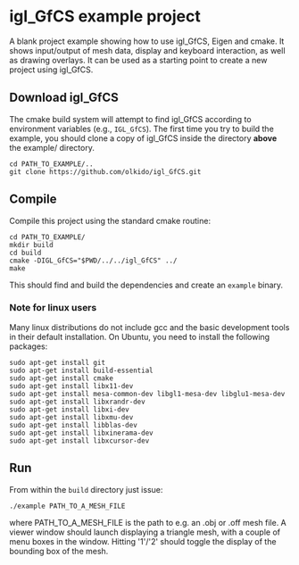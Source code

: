 # igl_GfCS example project

A blank project example showing how to use igl_GfCS, Eigen and cmake. It shows input/output of mesh data, display and keyboard interaction, as well as drawing overlays. It can be used as a starting point to create a new project using igl_GfCS.

## Download igl_GfCS

The cmake build system will attempt to find igl_GfCS according to environment variables (e.g., `IGL_GfCS`). The first time you try to build the example, you should clone a copy of igl_GfCS inside the directory **above** the example/ directory.

    cd PATH_TO_EXAMPLE/..
    git clone https://github.com/olkido/igl_GfCS.git

## Compile

Compile this project using the standard cmake routine:

    cd PATH_TO_EXAMPLE/
    mkdir build
    cd build
    cmake -DIGL_GfCS="$PWD/../../igl_GfCS" ../
    make

This should find and build the dependencies and create an `example` binary.

### Note for linux users

Many linux distributions do not include gcc and the basic development tools in their default installation. On Ubuntu, you need to install the following packages:

    sudo apt-get install git
    sudo apt-get install build-essential
    sudo apt-get install cmake
    sudo apt-get install libx11-dev
    sudo apt-get install mesa-common-dev libgl1-mesa-dev libglu1-mesa-dev
    sudo apt-get install libxrandr-dev
    sudo apt-get install libxi-dev
    sudo apt-get install libxmu-dev
    sudo apt-get install libblas-dev
    sudo apt-get install libxinerama-dev
    sudo apt-get install libxcursor-dev

## Run

From within the `build` directory just issue:

    ./example PATH_TO_A_MESH_FILE

where PATH_TO_A_MESH_FILE is the path to e.g. an .obj or .off mesh file.
A viewer window should launch displaying a triangle mesh, with  a couple of menu boxes in the window. Hitting '1'/'2' should toggle the display of the bounding box of the mesh.
